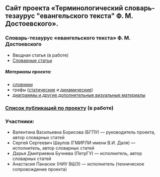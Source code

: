 ## Сайт проекта «Терминологический словарь-тезаурус "евангельского текста" Ф. М. Достоевского».

### Словарь-тезаурус «евангельского текста»‎ Ф. М. Достоевского
* Вводная статья (в работе)
* [Словарные статьи](https://thesaurus-dostoevsky.github.io/Thesaurus/)

##### Материалы проекта:
- [словники](https://thesaurus-dostoevsky.github.io/slovniki)
- графы ([статические](https://thesaurus-dostoevsky.github.io/static-graphs) и [динамические](https://thesaurus-dostoevsky.github.io/graphs))
- [диаграммы и другие дополнительные визуальные материалы](https://thesaurus-dostoevsky.github.io/additional_charts)

### [Список публикаций по проекту](https://thesaurus-dostoevsky.github.io/papers) (в работе)

### Участники:
- Валентина Васильевна Борисова (БГПУ) — руководитель проекта, автор словарных статей
- Сергей Сергеевич Шаулов (ГМИРЛИ имени В.И. Даля) — исполнитель, автор словарных статей
- Дарья Дмитриевна Бучнева (ПетрГУ) — исполнитель, автор словарных статей
- Анастасия Панасюк (НИУ ВШЭ) — исполнитель (техническое сопровождение проекта)
